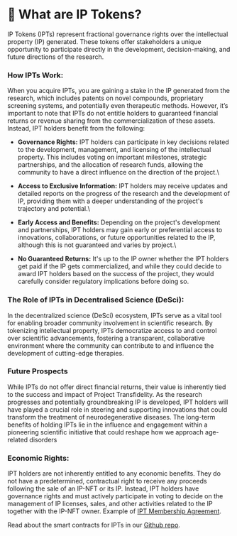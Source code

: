 # 💊 What are IP Tokens?

IP Tokens (IPTs) represent fractional governance rights over the intellectual property (IP) generated. These tokens offer stakeholders a unique opportunity to participate directly in the development, decision-making, and future directions of the research.

### **How IPTs Work**:

When you acquire IPTs, you are gaining a stake in the IP generated from the research, which includes patents on novel compounds, proprietary screening systems, and potentially even therapeutic methods. However, it’s important to note that IPTs do not entitle holders to guaranteed financial returns or revenue sharing from the commercialization of these assets. Instead, IPT holders benefit from the following:

* **Governance Rights:** IPT holders can participate in key decisions related to the development, management, and licensing of the intellectual property. This includes voting on important milestones, strategic partnerships, and the allocation of research funds, allowing the community to have a direct influence on the direction of the project.\

* **Access to Exclusive Information:** IPT holders may receive updates and detailed reports on the progress of the research and the development of IP, providing them with a deeper understanding of the project's trajectory and potential.\

* **Early Access and Benefits:** Depending on the project's development and partnerships, IPT holders may gain early or preferential access to innovations, collaborations, or future opportunities related to the IP, although this is not guaranteed and varies by project.\

* **No Guaranteed Returns:** It's up to the IP owner whether the IPT holders get paid if the IP gets commercialized, and while they could decide to award IPT holders based on the success of the project, they would carefully consider regulatory implications before doing so.

### **The Role of IPTs in Decentralised Science (DeSci)**:

In the decentralized science (DeSci) ecosystem, IPTs serve as a vital tool for enabling broader community involvement in scientific research. By tokenizing intellectual property, IPTs democratize access to and control over scientific advancements, fostering a transparent, collaborative environment where the community can contribute to and influence the development of cutting-edge therapies.

### **Future Prospects**

While IPTs do not offer direct financial returns, their value is inherently tied to the success and impact of Project Transfidelity. As the research progresses and potentially groundbreaking IP is developed, IPT holders will have played a crucial role in steering and supporting innovations that could transform the treatment of neurodegenerative diseases. The long-term benefits of holding IPTs lie in the influence and engagement within a pioneering scientific initiative that could reshape how we approach age-related disorders

### Economic Rights:

IPT holders are not inherently entitled to any economic benefits. They do not have a predetermined, contractual right to receive any proceeds following the sale of an IP-NFT or its IP. Instead, IPT holders have governance rights and must actively participate in voting to decide on the management of IP licenses, sales, and other activities related to the IP together with the IP-NFT owner. Example of [IPT Membership Agreement](https://github.com/moleculeprotocol/Legal-Contracts/blob/main/IPT%20Membership%20Agreements/Model%20IPT%20Membership%20Agreement.pdf).



Read about the smart contracts for IPTs in our [Github repo](https://github.com/moleculeprotocol/IPNFT/tree/main).





